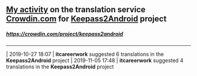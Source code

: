 ## [My activity](https://crowdin.com/profile/itcareerwork/activity "My profile") on the translation service [Crowdin.com](https://crowdin.com "crowdin.com") for [Keepass2Android](https://crowdin.com/project/keepass2android "Keepass2Android Crowdin") project
##### <https://crowdin.com/project/keepass2android>
***
| 2019-10-27 18:07 | **itcareerwork** suggested 6 translations in the **Keepass2Android** project
| 2019-11-05 17:48 | **itcareerwork** suggested 4 translations in the **Keepass2Android** project
